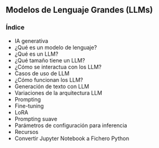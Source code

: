 ##  Modelos de Lenguaje Grandes (LLMs)

### Índice

- IA generativa
- ¿Qué es un modelo de lenguaje?
- ¿Qué es un LLM?
- ¿Qué tamaño tiene un LLM?
- ¿Cómo se interactua con los LLM?
- Casos de uso de LLM
- ¿Cómo funcionan los LLM?
- Generación de texto con LLM
- Variaciones de la arquitectura LLM
- Prompting
- Fine-tuning
- LoRA
- Prompting suave
- Parámetros de configuración para inferencia
- Recursos
- Convertir Jupyter Notebook a Fichero Python